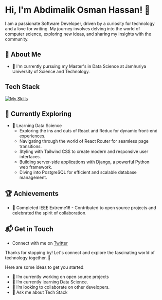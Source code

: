 # Hi, I'm Abdimalik Osman Hassan! 👋

I am a passionate Software Developer, driven by a curiosity for technology and a love for writing. My journey involves delving into the world of computer science, exploring new ideas, and sharing my insights with the community.


## 🚀 About Me

- 🔭 I'm currently pursuing my Master's in Data Science at Jamhuriya University of Science and Technology.

## Tech Stack

[![My Skills](https://skillicons.dev/icons?i=js,html,css,javascript,react,nextjs,python,GO,nodejs,expressjs,mongodb,figma,github)](https://skillicons.dev)

## 🌱 Currently Exploring

- 🚀 Learning Data Science
  - Exploring the ins and outs of React and Redux for dynamic front-end experiences.
  - Navigating through the world of React Router for seamless page transitions.
  - Styling with Tailwind CSS to create modern and responsive user interfaces.
  - Building server-side applications with Django, a powerful Python web framework.
  - Diving into PostgreSQL for efficient and scalable database management.

 ## 🏆 Achievements

- 🌟 Completed IEEE Extreme16 - Contributed to open source projects and celebrated the spirit of collaboration.


## 📬 Get in Touch

- Connect with me on [Twitter](https://twitter.com/AbdimalikOsman6)

Thanks for stopping by! Let's connect and explore the fascinating world of technology together. 🚀



Here are some ideas to get you started:

- 🔭 I’m currently working on open source projects
- 🌱 I’m currently learning Data Science.
- 👯 I’m looking to collaborate on other developers.
- 💬 Ask me about Tech Stack
